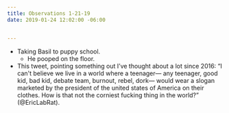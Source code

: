 ```yaml
---
title: Observations 1-21-19
date: 2019-01-24 12:02:00 -06:00


---
```


- Taking Basil to puppy school.
	- He pooped on the floor.
- This tweet, pointing something out I’ve thought about a lot since 2016: “I can't believe we live in a world where a teenager— any teenager, good kid, bad kid, debate team, burnout, rebel, dork— would wear a slogan marketed by the president of the united states of America on their clothes. How is that not the corniest fucking thing in the world?” (@EricLabRat).